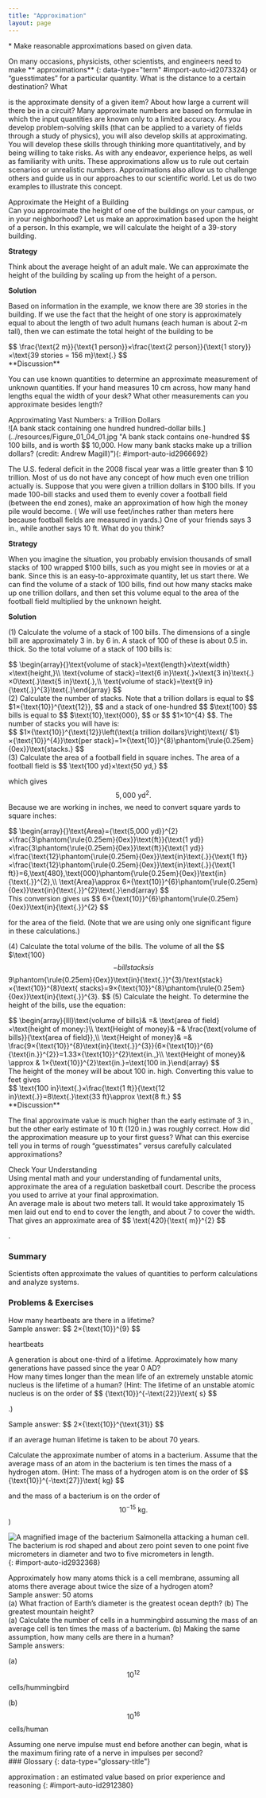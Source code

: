 ```yaml
---
title: "Approximation"
layout: page
---
```



<div data-type="abstract" markdown="1">
* Make reasonable approximations based on given data.

</div>

On many occasions, physicists, other scientists, and engineers need to make **
approximations** {: data-type="term" #import-auto-id2073324} or 
“guesstimates” for a particular quantity. What is the distance to a certain destination? What

is the approximate density of a given item? About how large a current will there
be in a circuit? Many approximate numbers are based on formulae in which the
input quantities are known only to a limited accuracy. As you develop
problem-solving skills (that can be applied to a variety of fields through a
study of physics), you will also develop skills at approximating. You will
develop these skills through thinking more quantitatively, and by being willing
to take risks. As with any endeavor, experience helps, as well as familiarity
with units. These approximations allow us to rule out certain scenarios or
unrealistic numbers. Approximations also allow us to challenge others and guide
us in our approaches to our scientific world. Let us do two examples to
illustrate this concept.

<div data-type="example" markdown="1">
<div data-type="title">
Approximate the Height of a Building
</div>
Can you approximate the height of one of the buildings on your campus, or in your neighborhood? Let us make an approximation based upon the height of a person. In this example, we will calculate the height of a 39-story building.

**Strategy**

Think about the average height of an adult male. We can approximate the height
of the building by scaling up from the height of a person.

**Solution**

Based on information in the example, we know there are 39 stories in the
building. If we use the fact that the height of one story is approximately equal
to about the length of two adult humans (each human is about 2-m tall), then we
can estimate the total height of the building to be

<div data-type="equation" id="eip-159">
 $$ \frac{\text{2 m}}{\text{1 person}}×\frac{\text{2 person}}{\text{1 story}}×\text{39 stories = 156 m}\text{.} $$ 
</div>
**Discussion**

You can use known quantities to determine an approximate measurement of unknown
quantities. If your hand measures 10 cm across, how many hand lengths equal the
width of your desk? What other measurements can you approximate besides length?

</div>

<div data-type="example" markdown="1">
<div data-type="title">
Approximating Vast Numbers: a Trillion Dollars
</div>
![A bank stack containing one hundred hundred-dollar bills.](../resources/Figure_01_04_01.jpg "A bank stack contains one-hundred  $$ 100 bills, and is worth  $$ 10,000. How many bank stacks make up a trillion dollars? (credit: Andrew Magill)"){: #import-auto-id2966692}


The U.S. federal deficit in the 2008 fiscal year was a little greater than $
10 trillion. Most of us do not have any concept of how much even one trillion
actually is. Suppose that you were given a trillion dollars in $100 bills. If
you made 100-bill stacks and used them to evenly cover a football field (between
the end zones), make an approximation of how high the money pile would become. (
We will use feet/inches rather than meters here because football fields are
measured in yards.) One of your friends says 3 in., while another says 10 ft.
What do you think?

**Strategy**

When you imagine the situation, you probably envision thousands of small stacks
of 100 wrapped $100 bills, such as you might see in movies or at a bank. Since
this is an easy-to-approximate quantity, let us start there. We can find the
volume of a stack of 100 bills, find out how many stacks make up one trillion
dollars, and then set this volume equal to the area of the football field
multiplied by the unknown height.

**Solution**

(1) Calculate the volume of a stack of 100 bills. The dimensions of a single
bill are approximately 3 in. by 6 in. A stack of 100 of these is about 0.5 in.
thick. So the total volume of a stack of 100 bills is:

<div data-type="equation" id="eip-51">
 $$ \begin{array}{}\text{volume of stack}=\text{length}×\text{width}×\text{height,}\\ \text{volume of stack}=\text{6 in}\text{.}×\text{3 in}\text{.}×0\text{.}\text{5 in}\text{.},\\ \text{volume of stack}=\text{9 in}{\text{.}}^{3}\text{.}\end{array} $$ 
</div>
(2) Calculate the number of stacks. Note that a trillion dollars is equal to  $$ $1×{\text{10}}^{\text{12}}, $$ 
and a stack of one-hundred $$ $\text{100} $$ bills is equal to $$ $\text{10},\text{000}, $$
or $$ $1×10^{4} $$. The number of stacks you will have is:

<div data-type="equation" id="eip-203">
 $$ $1×{\text{10}}^{\text{12}}\left(\text{a trillion dollars}\right)\text{/ $1}×{\text{10}}^{4}}\text{per stack}=1×{\text{10}}^{8}\phantom{\rule{0.25em}{0ex}}\text{stacks.} $$ 
</div>
(3) Calculate the area of a football field in square inches. The area of a football field is  $$ \text{100 yd}×\text{50 yd,} $$ 

which gives $$ 5,{\text{000 yd}}^{2}. $$
Because we are working in inches, we need to convert square yards to square
inches:

<div data-type="equation" id="eip-446">
 $$ \begin{array}{}\text{Area}={\text{5,000 yd}}^{2}×\frac{3\phantom{\rule{0.25em}{0ex}}\text{ft}}{\text{1 yd}}×\frac{3\phantom{\rule{0.25em}{0ex}}\text{ft}}{\text{1 yd}}×\frac{\text{12}\phantom{\rule{0.25em}{0ex}}\text{in}\text{.}}{\text{1 ft}}×\frac{\text{12}\phantom{\rule{0.25em}{0ex}}\text{in}\text{.}}{\text{1 ft}}=6,\text{480},\text{000}\phantom{\rule{0.25em}{0ex}}\text{in}{\text{.}}^{2},\\ \text{Area}\approx 6×{\text{10}}^{6}\phantom{\rule{0.25em}{0ex}}\text{in}{\text{.}}^{2}\text{.}\end{array} $$ 
</div>
This conversion gives us  $$ 6×{\text{10}}^{6}\phantom{\rule{0.25em}{0ex}}\text{in}{\text{.}}^{2} $$ 

for the area of the field. (Note that we are using only one significant figure
in these calculations.)

(4) Calculate the total volume of the bills. The volume of all the $$
$\text{100} $$
-bill stacks is $$
9\phantom{\rule{0.25em}{0ex}}\text{in}{\text{.}}^{3}/\text{stack}×{\text{10}}^{8}\text{
stacks}=9×{\text{10}}^{8}\phantom{\rule{0.25em}{0ex}}\text{in}{\text{.}}^{3}.
$$
(5) Calculate the height. To determine the height of the bills, use the
equation:

<div data-type="equation" id="eip-690">
 $$ \begin{array}{lll}\text{volume of bills}& =& \text{area of field}×\text{height of money:}\\ \text{Height of money}& =& \frac{\text{volume of bills}}{\text{area of field}},\\ \text{Height of money}& =& \frac{9×{\text{10}}^{8}\text{in}{\text{.}}^{3}}{6×{\text{10}}^{6}{\text{in.}}^{2}}=1.33×{\text{10}}^{2}\text{in.,}\\ \text{Height of money}& \approx & 1×{\text{10}}^{2}\text{in.}=\text{100 in.}\end{array} $$ 
</div>
The height of the money will be about 100 in. high. Converting this value to feet gives

<div data-type="equation" id="eip-635">
 $$ \text{100 in}\text{.}×\frac{\text{1 ft}}{\text{12 in}\text{.}}=8\text{.}\text{33 ft}\approx \text{8 ft.} $$ 
</div>
**Discussion**

The final approximate value is much higher than the early estimate of 3 in., but
the other early estimate of 10 ft (120 in.) was roughly correct. How did the
approximation measure up to your first guess? What can this exercise tell you in
terms of rough “guesstimates” versus carefully calculated approximations?

</div>

<div data-type="exercise" data-print-placement="here" data-element-type="check-understanding" data-label="">
<div data-type="title">
Check Your Understanding
</div>
<div data-type="problem" markdown="1">
Using mental math and your understanding of fundamental units, approximate the area of a regulation basketball court. Describe the process you used to arrive at your final approximation.

</div>
<div data-type="solution" data-print-placement="here" markdown="1">
An average male is about two meters tall. It would take approximately 15 men laid out end to end to cover the length, and about 7 to cover the width. That gives an approximate area of  $$ \text{420}{\text{ m}}^{2} $$ 

.

</div>
</div>

### Summary

Scientists often approximate the values of quantities to perform calculations
and analyze systems.

### Problems &amp; Exercises

<div data-type="exercise" data-element-type="problems-exercises">
<div data-type="problem" markdown="1">
How many heartbeats are there in a lifetime?

</div>
<div data-type="solution" markdown="1">
Sample answer:  $$ 2×{\text{10}}^{9} $$ 

heartbeats

</div>
</div>

<div data-type="exercise" data-element-type="problems-exercises">
<div data-type="problem" markdown="1">
A generation is about one-third of a lifetime. Approximately how many generations have passed since the year 0 AD?

</div>
</div>

<div data-type="exercise" data-element-type="problems-exercises">
<div data-type="problem" markdown="1">
How many times longer than the mean life of an extremely unstable atomic nucleus is the lifetime of a human? (Hint: The lifetime of an unstable atomic nucleus is on the order of  $$ {\text{10}}^{-\text{22}}\text{ s} $$ 

.)

</div>
<div data-type="solution" markdown="1">
Sample answer:  $$ 2×{\text{10}}^{\text{31}} $$ 

if an average human lifetime is taken to be about 70 years.

</div>
</div>

<div data-type="exercise" data-element-type="problems-exercises">
<div data-type="problem" markdown="1">
Calculate the approximate number of atoms in a bacterium. Assume that the average mass of an atom in the bacterium is ten times the mass of a hydrogen atom. (Hint: The mass of a hydrogen atom is on the order of  $$ {\text{10}}^{-\text{27}}\text{ kg} $$ 

and the mass of a bacterium is on the order of $$
{\text{10}}^{-\text{15}}\text{ kg.} $$
)

</div>
</div>

![A magnified image of the bacterium Salmonella attacking a human cell. The bacterium is rod shaped and about zero point seven to one point five micrometers in diameter and two to five micrometers in length.](../resources/Figure_01_04_02.jpg "This color-enhanced photo shows Salmonella typhimurium (red) attacking human cells. These bacteria are commonly known for causing foodborne illness. Can you estimate the number of atoms in each bacterium? (credit: Rocky Mountain Laboratories, NIAID, NIH)")
{: #import-auto-id2932368}

<div data-type="exercise" data-element-type="problems-exercises">
<div data-type="problem" markdown="1">
Approximately how many atoms thick is a cell membrane, assuming all atoms there average about twice the size of a hydrogen atom?

</div>
<div data-type="solution" markdown="1">
Sample answer: 50 atoms

</div>
</div>

<div data-type="exercise" data-element-type="problems-exercises">
<div data-type="problem" markdown="1">
(a) What fraction of Earth’s diameter is the greatest ocean depth? (b) The greatest mountain height?

</div>
</div>

<div data-type="exercise" data-element-type="problems-exercises">
<div data-type="problem" markdown="1">
(a) Calculate the number of cells in a hummingbird assuming the mass of an average cell is ten times the mass of a bacterium. (b) Making the same assumption, how many cells are there in a human?

</div>
<div data-type="solution" markdown="1">
Sample answers:

(a)  $$ {\text{10}}^{\text{12}} $$
cells/hummingbird

(b)  $$ {\text{10}}^{\text{16}} $$
cells/human

</div>
</div>

<div data-type="exercise" data-element-type="problems-exercises">
<div data-type="problem" markdown="1">
Assuming one nerve impulse must end before another can begin, what is the maximum firing rate of a nerve in impulses per second?

</div>
</div>

<div data-type="glossary" markdown="1">
### Glossary
{: data-type="glossary-title"}

approximation
: an estimated value based on prior experience and reasoning {: #import-auto-id2912380}

</div>

